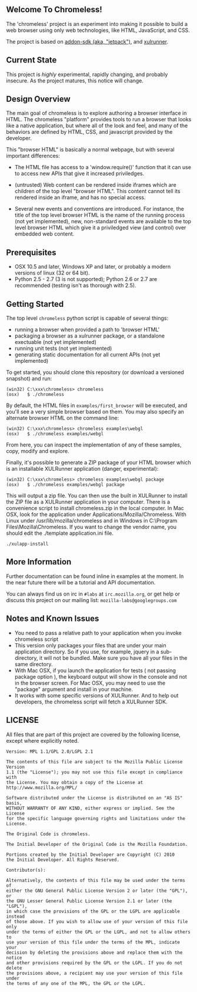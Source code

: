 ## Welcome To Chromeless!

The 'chromeless' project is an experiment into making it possible to build
a web browser using only web technologies, like HTML, JavaScript, and CSS.

The project is based on [addon-sdk (aka,
"jetpack")](http://github.com/mozilla/addon-sdk), and
[xulrunner](https://developer.mozilla.org/en/xulrunner).

## Current State

This project is *highly* experimental, rapidly changing, and probably
insecure.  As the project matures, this notice will change.

## Design Overview

The main goal of chromeless is to explore authoring a browser interface
in HTML.  The chromeless "platform" provides tools to run a browser that looks
like a native application, but where all of the look and feel, and many of the
behaviors are defined by HTML, CSS, and javascript provided by the developer.

This "browser HTML" is basically a normal webpage, but with several important differences:

  * The HTML file has access to a 'window.require()' function that it can use to
    access new APIs that give it increased priviledges.

  * (untrusted) Web content can be rendered inside iframes which are children of the
    top level "browser HTML".  This content cannot tell its rendered inside an iframe,
    and has no special access.

  * Several new events and conventions are introduced.  For instance, the title of the
    top level browser HTML is the name of the running process (not yet implemented),
    new, non-standard events are available to the top level browser HTML which give it
    a priviledged view (and control) over embedded web content.

## Prerequisites

* OSX 10.5 and later, Windows XP and later, or probably a modern versions of linux (32 or 64 bit).
* Python 2.5 - 2.7 (3 is not supported); Python 2.6 or 2.7 are recommended (testing isn't as thorough with 2.5).

## Getting Started

The top level `chromeless` python script is capable of several things:

  * running a browser when provided a path to 'browser HTML'
  * packaging a browser as a xulrunner package, or a standalone exectuable (not yet implemented)
  * running unit tests (not yet implemented)
  * generating static documentation for all current APIs (not yet implemented)

To get started, you should clone this repository (or download a versioned snapshot) and run:

    (win32) C:\xxx\chromeless> chromeless
    (osx)   $ ./chromeless

By default, the HTML files in `examples/first_browser` will be executed, and you'll see a very
simple browser based on them.  You may also specify an alternate browser HTML on the command line:

    (win32) C:\xxx\chromeless> chromeless examples\webgl
    (osx)   $ ./chromeless examples/webgl

From here, you can inspect the implementation of any of these samples, copy, modify and explore.

Finally, it's possible to generate a ZIP package of your HTML browser which is an installable
XULRunner application (danger, experimental):

    (win32) C:\xxx\chromeless> chromeless examples\webgl package
    (osx)   $ ./chromeless examples/webgl package

This will output a zip file. You can then use the built in XULRunner to install the ZIP file as a XULRunner application in your computer. There is a convenience script to install chromeless.zip in the local computer. In Mac OSX, look for the application under Applications/Mozilla/Chromeless. With Linux under /usr/lib/mozilla/chromeless and in Windows in C:\Program Files\Mozilla\Chromeless. If you want to change the vendor name, you should edit the ./template application.ini file.  

    ./xulapp-install 

## More Information

Further documentation can be found inline in examples at the moment. In the near future there
will be a tutorial and API documentation.

You can always find us on irc in `#labs` at `irc.mozilla.org`, or get help or discuss
this project on our mailing list: `mozilla-labs@googlegroups.com`

## Notes and Known Issues

  * You need to pass a relative path to your application when you invoke chromeless script 
  * This version only packages your files that are under your main application directory. So if you use, for example, jquery in a sub-directory, it will not be bundled. Make sure you have all your files in the same directory. 
  * With Mac OSX, if you launch the application for tests ( not passing package option ), the keyboard output will show in the console and not in the browser screen. For Mac OSX, you may need to use the "package" argument and install in your machine. 
  * It works with some specific versions of XULRunner. And to help out developers, the chromeless script will fetch a XULRunner SDK. 

## LICENSE

All files that are part of this project are covered by the following
license, except where explicitly noted.

    Version: MPL 1.1/GPL 2.0/LGPL 2.1

    The contents of this file are subject to the Mozilla Public License Version
    1.1 (the "License"); you may not use this file except in compliance with
    the License. You may obtain a copy of the License at
    http://www.mozilla.org/MPL/

    Software distributed under the License is distributed on an "AS IS" basis,
    WITHOUT WARRANTY OF ANY KIND, either express or implied. See the License
    for the specific language governing rights and limitations under the
    License.

    The Original Code is chromeless.

    The Initial Developer of the Original Code is the Mozilla Foundation.

    Portions created by the Initial Developer are Copyright (C) 2010
    the Initial Developer. All Rights Reserved.

    Contributor(s):

    Alternatively, the contents of this file may be used under the terms of
    either the GNU General Public License Version 2 or later (the "GPL"), or
    the GNU Lesser General Public License Version 2.1 or later (the "LGPL"),
    in which case the provisions of the GPL or the LGPL are applicable instead
    of those above. If you wish to allow use of your version of this file only
    under the terms of either the GPL or the LGPL, and not to allow others to
    use your version of this file under the terms of the MPL, indicate your
    decision by deleting the provisions above and replace them with the notice
    and other provisions required by the GPL or the LGPL. If you do not delete
    the provisions above, a recipient may use your version of this file under
    the terms of any one of the MPL, the GPL or the LGPL.

